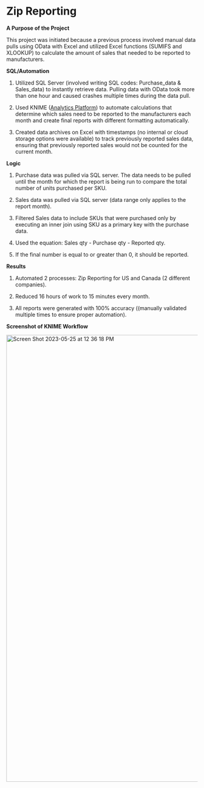 # Zip Reporting

**A Purpose of the Project**

This project was initiated because a previous process involved manual data pulls using OData with Excel and utilized Excel functions (SUMIFS and XLOOKUP) to calculate the amount of sales that needed to be reported to manufacturers.

**SQL/Automation**
1. Utilized SQL Server (involved writing SQL codes: Purchase_data & Sales_data) to instantly retrieve data. Pulling data with OData took more than one hour and caused crashes multiple times during the data pull.

2. Used KNIME (<a href="https://www.knime.com/software-overview">Analytics Platform</a>) to automate calculations that determine which sales need to be reported to the manufacturers each month and create final reports with different formatting automatically. 

3. Created data archives on Excel with timestamps (no internal or cloud storage options were available) to track previously reported sales data, ensuring that previously reported sales would not be counted for the current month.

**Logic** 
1. Purchase data was pulled via SQL server. The data needs to be pulled until the month for which the report is being run to compare the total number of units purchased per SKU.

2. Sales data was pulled via SQL server (data range only applies to the report month).

3. Filtered Sales data to include SKUs that were purchased only by executing an inner join using SKU as a primary key with the purchase data.

4. Used the equation: Sales qty - Purchase qty - Reported qty.

5. If the final number is equal to or greater than 0, it should be reported.

**Results**

1. Automated 2 processes: Zip Reporting for US and Canada (2 different companies).

2. Reduced 16 hours of work to 15 minutes every month. 

3. All reports were generated with 100% accuracy ((manually validated multiple times to ensure proper automation). 

**Screenshot of KNIME Workflow**

<img width="1176" alt="Screen Shot 2023-05-25 at 12 36 18 PM" src="https://github.com/junghanan/ZipReporting/assets/73127589/a06950bd-52b1-4767-bd28-e174784a6ceb">
